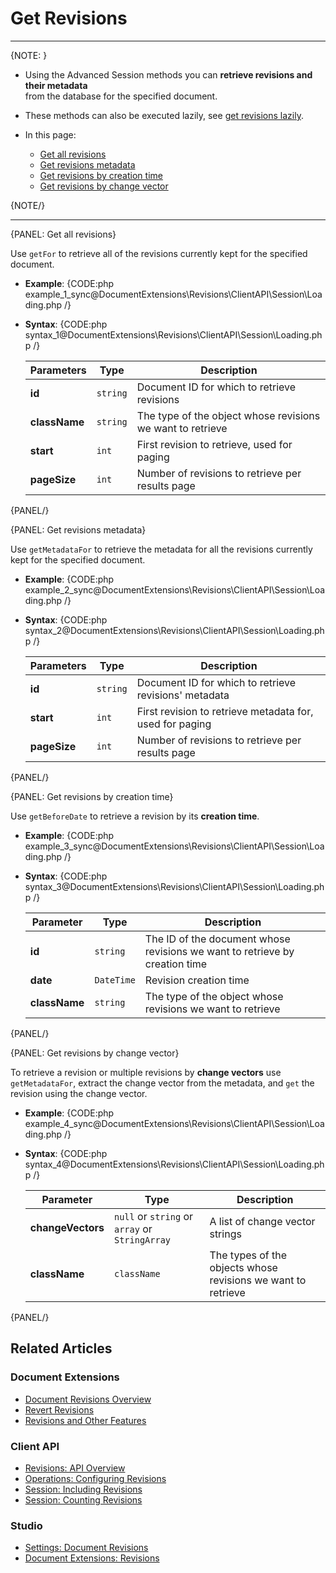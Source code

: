 # Get Revisions

---

{NOTE: }

* Using the Advanced Session methods you can **retrieve revisions and their metadata**  
  from the database for the specified document.  

* These methods can also be executed lazily, see [get revisions lazily](../../../../client-api/session/how-to/perform-operations-lazily#getRevisions).   
  
* In this page:  
   * [Get all revisions](../../../../document-extensions/revisions/client-api/session/loading#get-all-revisions)  
   * [Get revisions metadata](../../../../document-extensions/revisions/client-api/session/loading#get-revisions-metadata)  
   * [Get revisions by creation time](../../../../document-extensions/revisions/client-api/session/loading#get-revisions-by-creation-time)  
   * [Get revisions by change vector](../../../../document-extensions/revisions/client-api/session/loading#get-revisions-by-change-vector)  

{NOTE/}

---

{PANEL: Get all revisions}

Use `getFor` to retrieve all of the revisions currently kept for the specified document.

* **Example**:
  {CODE:php example_1_sync@DocumentExtensions\Revisions\ClientAPI\Session\Loading.php /}
* **Syntax**:
  {CODE:php syntax_1@DocumentExtensions\Revisions\ClientAPI\Session\Loading.php /}

     | Parameters | Type | Description |
     | - | - |- |
     | **id** | `string` | Document ID for which to retrieve revisions |
     | **className** | `string` | The type of the object whose revisions we want to retrieve |
     | **start** | `int` | First revision to retrieve, used for paging |
     | **pageSize** | `int` | Number of revisions to retrieve per results page |

{PANEL/}

{PANEL: Get revisions metadata}

Use `getMetadataFor` to retrieve the metadata for all the revisions currently kept for the specified document.

* **Example**:
  {CODE:php example_2_sync@DocumentExtensions\Revisions\ClientAPI\Session\Loading.php /}
* **Syntax**:
  {CODE:php syntax_2@DocumentExtensions\Revisions\ClientAPI\Session\Loading.php /}

     | Parameters | Type | Description |
     | - | - |- |
     | **id** | `string` | Document ID for which to retrieve revisions' metadata |
     | **start** | `int` | First revision to retrieve metadata for, used for paging |
     | **pageSize** | `int` | Number of revisions to retrieve per results page |

{PANEL/}

{PANEL: Get revisions by creation time}

Use `getBeforeDate` to retrieve a revision by its **creation time**.

* **Example**:
  {CODE:php example_3_sync@DocumentExtensions\Revisions\ClientAPI\Session\Loading.php /}
* **Syntax**:
  {CODE:php syntax_3@DocumentExtensions\Revisions\ClientAPI\Session\Loading.php /}

     | Parameter | Type | Description |
     | - | - | - |
     | **id** | `string` | The ID of the document whose revisions we want to retrieve by creation time |
     | **date** | `DateTime` | Revision creation time |
     | **className** | `string` | The type of the object whose revisions we want to retrieve |


{PANEL/}

{PANEL: Get revisions by change vector}

To retrieve a revision or multiple revisions by **change vectors** use `getMetadataFor`, 
extract the change vector from the metadata, and `get` the revision using the change vector.  

* **Example**:
  {CODE:php example_4_sync@DocumentExtensions\Revisions\ClientAPI\Session\Loading.php /}
* **Syntax**:
  {CODE:php syntax_4@DocumentExtensions\Revisions\ClientAPI\Session\Loading.php /}

     | Parameter | Type | Description |
     | - | - | - |
     | **changeVectors** | `null` or `string` or `array` or `StringArray` | A list of change vector strings |
     | **className** | `className` | The types of the objects whose revisions we want to retrieve |

{PANEL/}

## Related Articles

### Document Extensions

* [Document Revisions Overview](../../../../document-extensions/revisions/overview)  
* [Revert Revisions](../../../../document-extensions/revisions/revert-revisions)  
* [Revisions and Other Features](../../../../document-extensions/revisions/revisions-and-other-features)  

### Client API

* [Revisions: API Overview](../../../../document-extensions/revisions/client-api/overview)  
* [Operations: Configuring Revisions](../../../../document-extensions/revisions/client-api/operations/configure-revisions)  
* [Session: Including Revisions](../../../../document-extensions/revisions/client-api/session/including)  
* [Session: Counting Revisions](../../../../document-extensions/revisions/client-api/session/counting)  

### Studio

* [Settings: Document Revisions](../../../../studio/database/settings/document-revisions)  
* [Document Extensions: Revisions](../../../../studio/database/document-extensions/revisions)  
